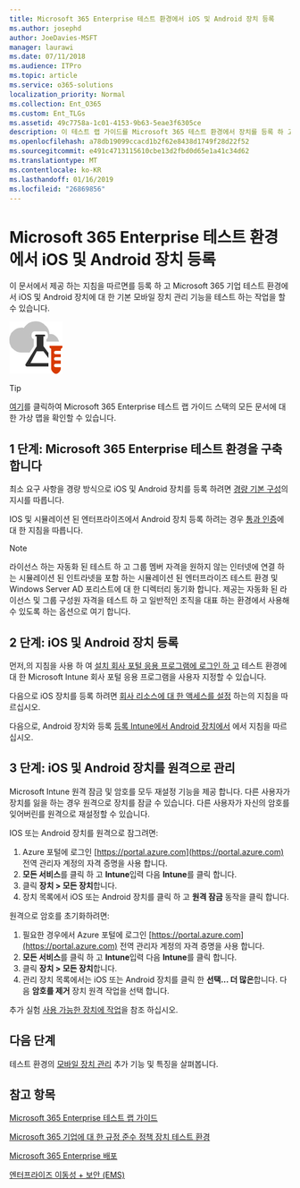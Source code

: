 ```yaml
---
title: Microsoft 365 Enterprise 테스트 환경에서 iOS 및 Android 장치 등록
ms.author: josephd
author: JoeDavies-MSFT
manager: laurawi
ms.date: 07/11/2018
ms.audience: ITPro
ms.topic: article
ms.service: o365-solutions
localization_priority: Normal
ms.collection: Ent_O365
ms.custom: Ent_TLGs
ms.assetid: 49c7758a-1c01-4153-9b63-5eae3f6305ce
description: 이 테스트 랩 가이드를 Microsoft 365 테스트 환경에서 장치를 등록 하 고 원격으로 관리 하기를 사용 합니다.
ms.openlocfilehash: a78db19099ccacd1b2f62e8438d1749f28d22f52
ms.sourcegitcommit: e491c4713115610cbe13d2fbd0d65e1a41c34d62
ms.translationtype: MT
ms.contentlocale: ko-KR
ms.lasthandoff: 01/16/2019
ms.locfileid: "26869856"
---
```

# <a name="enroll-ios-and-android-devices-in-your-microsoft-365-enterprise-test-environment"></a>Microsoft 365 Enterprise 테스트 환경에서 iOS 및 Android 장치 등록

이 문서에서 제공 하는 지침을 따르면를 등록 하 고 Microsoft 365 기업 테스트 환경에서 iOS 및 Android 장치에 대 한 기본 모바일 장치 관리 기능을 테스트 하는 작업을 할 수 있습니다.

![Microsoft 클라우드의 테스트 랩 가이드](media/m365-enterprise-test-lab-guides/cloud-tlg-icon.png)
  
> [!TIP]
> [여기](https://aka.ms/m365etlgstack)를 클릭하여 Microsoft 365 Enterprise 테스트 랩 가이드 스택의 모든 문서에 대한 가상 맵을 확인할 수 있습니다.

## <a name="phase-1-build-out-your-microsoft-365-enterprise-test-environment"></a>1 단계: Microsoft 365 Enterprise 테스트 환경을 구축합니다

최소 요구 사항을 경량 방식으로 iOS 및 Android 장치를 등록 하려면 [경량 기본 구성](lightweight-base-configuration-microsoft-365-enterprise.md)의 지시를 따릅니다.
  
IOS 및 시뮬레이션 된 엔터프라이즈에서 Android 장치 등록 하려는 경우 [통과 인증](pass-through-auth-m365-ent-test-environment.md)에 대 한 지침을 따릅니다.
  
> [!NOTE]
> 라이선스 하는 자동화 된 테스트 하 고 그룹 멤버 자격을 원하지 않는 인터넷에 연결 하는 시뮬레이션 된 인트라넷을 포함 하는 시뮬레이션 된 엔터프라이즈 테스트 환경 및 Windows Server AD 포리스트에 대 한 디렉터리 동기화 합니다. 제공는 자동화 된 라이선스 및 그룹 구성원 자격을 테스트 하 고 일반적인 조직을 대표 하는 환경에서 사용해 수 있도록 하는 옵션으로 여기 합니다. 
>  

## <a name="phase-2-enroll-your-ios-and-android-devices"></a>2 단계: iOS 및 Android 장치 등록

먼저,의 지침을 사용 하 여 [설치 회사 포털 응용 프로그램에 로그인 하 고](https://docs.microsoft.com/intune-user-help/install-and-sign-in-to-the-intune-company-portal-app-ios) 테스트 환경에 대 한 Microsoft Intune 회사 포털 응용 프로그램을 사용자 지정할 수 있습니다.

다음으로 iOS 장치를 등록 하려면 [회사 리소스에 대 한 액세스를 설정](https://docs.microsoft.com/intune-user-help/enroll-your-device-in-intune-ios) 하는의 지침을 따르십시오.

다음으로, Android 장치와 등록 [등록 Intune에서 Android 장치에서](https://docs.microsoft.com/intune-user-help/enroll-your-device-in-intune-android) 에서 지침을 따르십시오.

## <a name="phase-3-manage-your-ios-and-android-devices-remotely"></a>3 단계: iOS 및 Android 장치를 원격으로 관리

Microsoft Intune 원격 잠금 및 암호를 모두 재설정 기능을 제공 합니다. 다른 사용자가 장치를 잃을 하는 경우 원격으로 장치를 잠글 수 있습니다. 다른 사용자가 자신의 암호를 잊어버린를 원격으로 재설정할 수 있습니다.
  
IOS 또는 Android 장치를 원격으로 잠그려면:

1. Azure 포털에 로그인 [https://portal.azure.com](https://portal.azure.com) 전역 관리자 계정의 자격 증명을 사용 합니다.
2. **모든 서비스**를 클릭 하 고 **Intune**입력 다음 **Intune**를 클릭 합니다.
3. 클릭 **장치 > 모든 장치**합니다.
4. 장치 목록에서 iOS 또는 Android 장치를 클릭 하 고 **원격 잠금** 동작을 클릭 합니다.

    
원격으로 암호를 초기화하려면:

1. 필요한 경우에서 Azure 포털에 로그인 [https://portal.azure.com](https://portal.azure.com) 전역 관리자 계정의 자격 증명을 사용 합니다.
2. **모든 서비스**를 클릭 하 고 **Intune**입력 다음 **Intune**를 클릭 합니다.
3. 클릭 **장치 > 모든 장치**합니다.
4. 관리 장치 목록에서는 iOS 또는 Android 장치를 클릭 한 **선택... 더 많은**합니다. 다음 **암호를 제거** 장치 원격 작업을 선택 합니다.

추가 실험 [사용 가능한 장치에 작업](https://docs.microsoft.com/intune/device-management#available-device-actions)을 참조 하십시오.

    
## <a name="next-step"></a>다음 단계

테스트 환경의 [모바일 장치 관리](m365-enterprise-test-lab-guides.md#mobile-device-management) 추가 기능 및 특징을 살펴봅니다.

## <a name="see-also"></a>참고 항목

[Microsoft 365 Enterprise 테스트 랩 가이드](m365-enterprise-test-lab-guides.md)
  
[Microsoft 365 기업에 대 한 규정 준수 정책 장치 테스트 환경](mam-policies-for-your-microsoft-365-enterprise-dev-test-environment.md)
  
[Microsoft 365 Enterprise 배포](deploy-microsoft-365-enterprise.md)

[엔터프라이즈 이동성 + 보안 (EMS)](https://www.microsoft.com/cloud-platform/enterprise-mobility-security)
